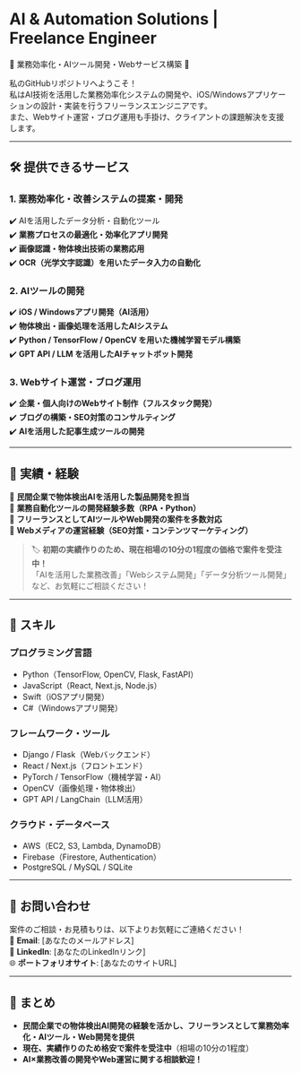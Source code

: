 # AI & Automation Solutions | Freelance Engineer
🚀 業務効率化・AIツール開発・Webサービス構築 🚀  

私のGitHubリポジトリへようこそ！  
私はAI技術を活用した業務効率化システムの開発や、iOS/Windowsアプリケーションの設計・実装を行うフリーランスエンジニアです。  
また、Webサイト運営・ブログ運用も手掛け、クライアントの課題解決を支援します。

---

## 🛠 提供できるサービス
### 1. 業務効率化・改善システムの提案・開発
✔️ AIを活用したデータ分析・自動化ツール  
✔️ **業務プロセスの最適化・効率化アプリ開発**  
✔️ **画像認識・物体検出技術の業務応用**  
✔️ **OCR（光学文字認識）を用いたデータ入力の自動化**

### **2. AIツールの開発**
✔️ **iOS / Windowsアプリ開発（AI活用）**  
✔️ **物体検出・画像処理を活用したAIシステム**  
✔️ **Python / TensorFlow / OpenCV を用いた機械学習モデル構築**  
✔️ **GPT API / LLM を活用したAIチャットボット開発**

### **3. Webサイト運営・ブログ運用**
✔️ **企業・個人向けのWebサイト制作（フルスタック開発）**  
✔️ **ブログの構築・SEO対策のコンサルティング**  
✔️ **AIを活用した記事生成ツールの開発**  

---

## **🎯 実績・経験**
🔹 **民間企業で物体検出AIを活用した製品開発を担当**  
🔹 **業務自動化ツールの開発経験多数（RPA・Python）**  
🔹 **フリーランスとしてAIツールやWeb開発の案件を多数対応**  
🔹 **Webメディアの運営経験（SEO対策・コンテンツマーケティング）**  

> 🏷 **初期の実績作りのため、現在相場の10分の1程度の価格で案件を受注中！**  
> 「AIを活用した業務改善」「Webシステム開発」「データ分析ツール開発」など、お気軽にご相談ください！

---

## **📌 スキル**
### **プログラミング言語**
- Python（TensorFlow, OpenCV, Flask, FastAPI）
- JavaScript（React, Next.js, Node.js）
- Swift（iOSアプリ開発）
- C#（Windowsアプリ開発）

### **フレームワーク・ツール**
- Django / Flask（Webバックエンド）
- React / Next.js（フロントエンド）
- PyTorch / TensorFlow（機械学習・AI）
- OpenCV（画像処理・物体検出）
- GPT API / LangChain（LLM活用）

### **クラウド・データベース**
- AWS（EC2, S3, Lambda, DynamoDB）
- Firebase（Firestore, Authentication）
- PostgreSQL / MySQL / SQLite

---

## **📩 お問い合わせ**
案件のご相談・お見積もりは、以下よりお気軽にご連絡ください！  
📧 **Email**: [あなたのメールアドレス]  
🔗 **LinkedIn**: [あなたのLinkedInリンク]  
🌐 **ポートフォリオサイト**: [あなたのサイトURL]  

---

## **🎯 まとめ**
- **民間企業での物体検出AI開発の経験を活かし、フリーランスとして業務効率化・AIツール・Web開発を提供**  
- **現在、実績作りのため格安で案件を受注中**（相場の10分の1程度）  
- **AI×業務改善の開発やWeb運営に関する相談歓迎！**  


